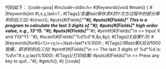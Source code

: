 代码如下：
[code=java]
#include<stdio.h>
#[Keywords]void #main()
{
    #[Keywords]int #i,x,y,last=1 ;
    #[Tags]/*变量last保存求X的Y次方过程中的部分乘积的后三位*/
    #clrscr();
    #puts(#[Fields]"**********************************************************"#);
    #puts(#[Fields]"*  This is a program to calculate the last 3 digits of   *"#);
    #puts(#[Fields]"*              high order value, e.g., 13^15.            *"#);
    #puts(#[Fields]"**********************************************************"#);
    #printf(#[Fields]"\n >> Input X and Y(X^Y): "#);
    #scanf(#[Fields]"%d%d"#,&x,&y);
    #[Tags]/*X自乘Y次*/
    #[Keywords]for#(i=1;i<=y;i++)last=last*x%1000 ;
    #[Tags]/*将last乘X后对1000取模，即求积的后三位*/
    #printf(#[Fields]"\n >> The last 3 digits of %d^%d is: %d\n"#,x,y,last%1000);
    #[Tags]/*打印结果*/
    #puts(#[Fields]"\n >> Press any key to quit..."#);
    #getch();
#}
[/code]